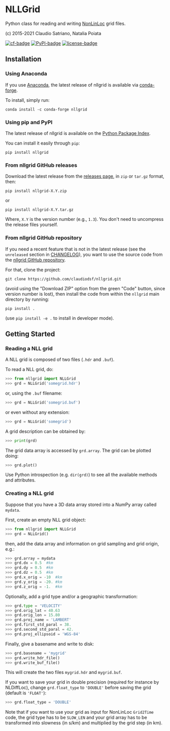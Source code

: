 # NLLGrid

Python class for reading and writing [NonLinLoc] grid files.

(c) 2015-2021 Claudio Satriano, Natalia Poiata

[![cf-badge]][cf-link]
[![PyPI-badge]][PyPI-link]
[![license-badge]][license-link]


## Installation

### Using Anaconda

If you use [Anaconda], the latest release of nllgrid is available via
[conda-forge][cf-link].

To install, simply run:

    conda install -c conda-forge nllgrid

### Using pip and PyPI

The latest release of nllgrid is available on the
[Python Package Index][PyPI-link].

You can install it easily through `pip`:

    pip install nllgrid

### From nllgrid GitHub releases

Download the latest release from the
[releases page][releases-link],
in `zip` or `tar.gz` format, then:

    pip install nllgrid-X.Y.zip

or

    pip install nllgrid-X.Y.tar.gz

Where, `X.Y` is the version number (e.g., `1.3`).
You don't need to uncompress the release files yourself.

### From nllgrid GitHub repository

If you need a recent feature that is not in the latest release (see the
`unreleased` section in [CHANGELOG]), you want to use the source code from
the [nllgrid GitHub repository][github-repo].

For that, clone the project:

    git clone https://github.com/claudiodsf/nllgrid.git

(avoid using the "Download ZIP" option from the green "Code" button, since
version number is lost), then install the code from within the `nllgrid`
main directory by running:

    pip install .

(use `pip install -e .` to install in developer mode).



## Getting Started

### Reading a NLL grid
A NLL grid is composed of two files (`.hdr` and `.buf`).

To read a NLL grid, do:

```python
>>> from nllgrid import NLLGrid
>>> grd = NLLGrid('somegrid.hdr')
```

or, using the `.buf` filename:

```python
>>> grd = NLLGrid('somegrid.buf')
```

or even without any extension:

```python
>>> grd = NLLGrid('somegrid')
```

A grid description can be obtained by:

```python
>>> print(grd)
```

The grid data array is accessed by `grd.array`.
The grid can be plotted doing:

```python
>>> grd.plot()
```

Use Python introspection (e.g. `dir(grd)`) to see all the available
methods and attributes.


### Creating a NLL grid

Suppose that you have a 3D data array stored into a NumPy array
called `mydata`.

First, create an empty NLL grid object:

```python
>>> from nllgrid import NLLGrid
>>> grd = NLLGrid()
```

then, add the data array and information on grid sampling and grid
origin, e.g.:

```python
>>> grd.array = mydata
>>> grd.dx = 0.5  #km
>>> grd.dy = 0.5  #km
>>> grd.dz = 0.5  #km
>>> grd.x_orig = -10  #km
>>> grd.y_orig = -20. #km
>>> grd.z_orig = -1.  #km
```

Optionally, add a grid type and/or a geographic transformation:

```python
>>> grd.type = 'VELOCITY'
>>> grd.orig_lat = 40.63
>>> grd.orig_lon = 15.80
>>> grd.proj_name = 'LAMBERT'
>>> grd.first_std_paral = 38.
>>> grd.second_std_paral = 42.
>>> grd.proj_ellipsoid = 'WGS-84'
```

Finally, give a basename and write to disk:

```python
>>> grd.basename = 'mygrid'
>>> grd.write_hdr_file()
>>> grd.write_buf_file()
```

This will create the two files `mygrid.hdr` and `mygrid.buf`.

If you want to save your grid in double precision (required for
instance by NLDiffLoc), change `grd.float_type` to `'DOUBLE'` before
saving the grid (default is `'FLOAT'`):

```python
>>> grd.float_type = 'DOUBLE'
```

Note that if you want to use your grid as input for NonLinLoc
`Grid2Time` code, the grid type has to be `SLOW_LEN` and your grid
array has to be transformed into slowness (in s/km) and multiplied
by the grid step (in km).



[cf-badge]: http://img.shields.io/conda/vn/conda-forge/nllgrid.svg
[cf-link]: https://anaconda.org/conda-forge/nllgrid
[PyPI-badge]: http://img.shields.io/pypi/v/nllgrid.svg
[PyPI-link]: https://pypi.python.org/pypi/nllgrid
[license-badge]: https://img.shields.io/badge/license-CeCILL--2.1-green
[license-link]: http://www.cecill.info/licences.en.html

[NonLinLoc]: http://alomax.free.fr/nlloc
[Anaconda]: https://www.anaconda.com/products/individual
[releases-link]: https://github.com/claudiodsf/nllgrid/releases
[github-repo]: https://github.com/claudiodsf/nllgrid
[CHANGELOG]: CHANGELOG.md

